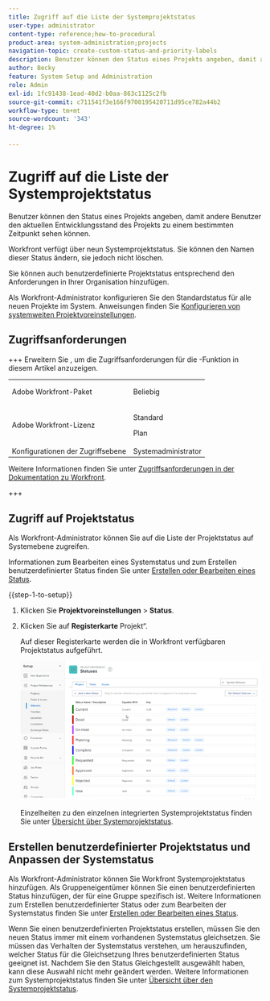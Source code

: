 ```yaml
---
title: Zugriff auf die Liste der Systemprojektstatus
user-type: administrator
content-type: reference;how-to-procedural
product-area: system-administration;projects
navigation-topic: create-custom-status-and-priority-labels
description: Benutzer können den Status eines Projekts angeben, damit andere Benutzer den aktuellen Entwicklungsstand des Projekts zu einem bestimmten Zeitpunkt sehen können.
author: Becky
feature: System Setup and Administration
role: Admin
exl-id: 1fc91438-1ead-40d2-b0aa-863c1125c2fb
source-git-commit: c711541f3e166f9700195420711d95ce782a44b2
workflow-type: tm+mt
source-wordcount: '343'
ht-degree: 1%

---
```


# Zugriff auf die Liste der Systemprojektstatus

Benutzer können den Status eines Projekts angeben, damit andere Benutzer den aktuellen Entwicklungsstand des Projekts zu einem bestimmten Zeitpunkt sehen können.

Workfront verfügt über neun Systemprojektstatus. Sie können den Namen dieser Status ändern, sie jedoch nicht löschen.

Sie können auch benutzerdefinierte Projektstatus entsprechend den Anforderungen in Ihrer Organisation hinzufügen.

Als Workfront-Administrator konfigurieren Sie den Standardstatus für alle neuen Projekte im System. Anweisungen finden Sie [Konfigurieren von systemweiten Projektvoreinstellungen](../../../administration-and-setup/set-up-workfront/configure-system-defaults/set-project-preferences.md).

## Zugriffsanforderungen

+++ Erweitern Sie , um die Zugriffsanforderungen für die -Funktion in diesem Artikel anzuzeigen.

<table style="table-layout:auto"> 
 <col> 
 <col> 
 <tbody> 
  <tr> 
   <td>Adobe Workfront-Paket</td> 
   <td><p>Beliebig</p></td> 
  </tr> 
  <tr> 
   <td>Adobe Workfront-Lizenz</td> 
   <td><p>Standard</p>
       <p>Plan</p></td>
  </tr> 
  <tr> 
   <td>Konfigurationen der Zugriffsebene</td> 
   <td>Systemadministrator</td> 
  </tr> 
 </tbody> 
</table>

Weitere Informationen finden Sie unter [Zugriffsanforderungen in der Dokumentation zu Workfront](/help/quicksilver/administration-and-setup/add-users/access-levels-and-object-permissions/access-level-requirements-in-documentation.md).

+++

## Zugriff auf Projektstatus

Als Workfront-Administrator können Sie auf die Liste der Projektstatus auf Systemebene zugreifen.

Informationen zum Bearbeiten eines Systemstatus und zum Erstellen benutzerdefinierter Status finden Sie unter [Erstellen oder Bearbeiten eines Status](../../../administration-and-setup/customize-workfront/creating-custom-status-and-priority-labels/create-or-edit-a-status.md).

{{step-1-to-setup}}

1. Klicken Sie **Projektvoreinstellungen** > **Status**.

1. Klicken Sie auf **Registerkarte** Projekt“.

   Auf dieser Registerkarte werden die in Workfront verfügbaren Projektstatus aufgeführt.

   ![Projektstatus](assets/project-status.png)

   Einzelheiten zu den einzelnen integrierten Systemprojektstatus finden Sie unter [Übersicht über Systemprojektstatus](../../../administration-and-setup/customize-workfront/creating-custom-status-and-priority-labels/system-project-statuses.md).

## Erstellen benutzerdefinierter Projektstatus und Anpassen der Systemstatus

Als Workfront-Administrator können Sie Workfront Systemprojektstatus hinzufügen. Als Gruppeneigentümer können Sie einen benutzerdefinierten Status hinzufügen, der für eine Gruppe spezifisch ist. Weitere Informationen zum Erstellen benutzerdefinierter Status oder zum Bearbeiten der Systemstatus finden Sie unter [Erstellen oder Bearbeiten eines Status](../../../administration-and-setup/customize-workfront/creating-custom-status-and-priority-labels/create-or-edit-a-status.md).

Wenn Sie einen benutzerdefinierten Projektstatus erstellen, müssen Sie den neuen Status immer mit einem vorhandenen Systemstatus gleichsetzen. Sie müssen das Verhalten der Systemstatus verstehen, um herauszufinden, welcher Status für die Gleichsetzung Ihres benutzerdefinierten Status geeignet ist. Nachdem Sie den Status Gleichgestellt ausgewählt haben, kann diese Auswahl nicht mehr geändert werden. Weitere Informationen zum Systemprojektstatus finden Sie unter [Übersicht über den Systemprojektstatus](../../../administration-and-setup/customize-workfront/creating-custom-status-and-priority-labels/system-project-statuses.md).

